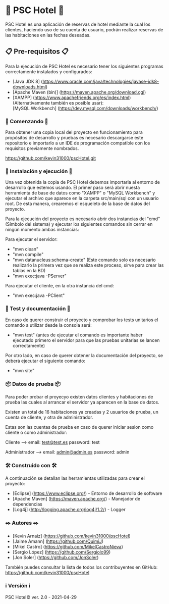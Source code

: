 # 🏨 PSC Hotel 🏨

PSC Hotel es una aplicación de reservas de hotel mediante la cual los clientes, haciendo uso de su 
cuenta de usuario, podrán realizar reservas de las habitaciones en las fechas deseadas.


## 📋 Pre-requisitos 📋

Para la ejecución de PSC Hotel es necesario tener los siguientes programas correctamente instalados y 
configurados:

* [Java JDK 8]         (https://www.oracle.com/java/technologies/javase-jdk8-downloads.html)
* [Apache Maven (bin)] (https://maven.apache.org/download.cgi)
* [XAMPP]              (https://www.apachefriends.org/es/index.html)
  (Alternativamente también es posible usar):  
  [MySQL Workbench]    (https://dev.mysql.com/downloads/workbench/)


### 🚀 Comenzando 🚀

Para obtener una copia local del proyecto en funcionamiento para propósitos de desarrollo y pruebas 
es necesario descargarse este repositorio e importarlo a un IDE de programación compatible con los requisitos previamente nombrados.

https://github.com/kevin31000/pscHotel.git


### 🔧 Instalación y ejecución 🔧

Una vez obtenida la copia de PSC Hotel debemos importarla al entorno de desarrollo que estemos usando. 
El primer paso será abrir nuesta herramienta de base de datos como "XAMPP" o "MySQL Workbench" y ejecutar el archivo que aparece en la carpeta src/main/sql con un usuario root. De esta manera, crearemos el esqueleto de la base de datos del proyecto.

Para la ejecución del proyecto es necesario abrir dos instancias del "cmd"(Símbolo del sistema) y ejecutar los siguientes comandos sin cerrar en ningún momento ambas instancias:
 
Para ejecutar el servidor:

* "mvn clean" 
* "mvn compile"
* "mvn datanucleus:schema-create" (Este comando solo es necesario realizarlo la primera vez que se realiza este proceso, sirve para crear las tablas en la BD)
* "mvn exec:java -PServer"

Para ejecutar el cliente, en la otra instancia del cmd:

* "mvn exec:java -PClient"


### 🔧 Test y documentación 🔧

En caso de querer construir el proyecto y comprobar los tests unitarios el comando a utilizar desde la consola será:

* "mvn test" (antes de ejecutar el comando es importante haber ejecutado primero el servidor para que las pruebas unitarias se lancen correctamente)

Por otro lado, en caso de querer obtener la documentación del proyecto, se deberá ejecutar el siguiente comando:

* "mvn site"


### 📦 Datos de prueba 📦

Para poder probar el proyecyo existen datos clientes y habitaciones de prueba las cuales al arrancar el servidor ya aparecen en la base de datos.

Existen un total de 16 habitaciones ya creadas y 2 usuarios de prueba, un cuenta de cliente, y otra de administrador. 

Estas son las cuentas de prueba en caso de querer iniciar sesion como cliente o como administrador:

Cliente --> email: test@test.es password: test

Administrador --> email: admin@admin.es password: admin


### 🛠️ Construido con 🛠️

A continuación se detallan las herramientas utilizadas para crear el proyecto:

* [Eclipse]      (https://www.eclipse.org/) - Entorno de desarrollo de software 
* [Apache Maven] (https://maven.apache.org/) - Manejador de dependencias
* [Log4j]        (http://logging.apache.org/log4j/1.2/) - Logger


### ✒️ Autores ✒️

* [Kevin Arnaiz] (https://github.com/kevin31000/pscHotel)
* [Jaime Amann]  (https://github.com/QuimiJ)
* [Mikel Castro] (https://github.com/MikelCastroNieva)
* [Sergio López] (https://github.com/Sergiolo99)
* [Jon Soler]    (https://github.com/JonSoler)

También puedes consultar la lista de todos los contribuyentes en GitHub:
https://github.com/kevin31000/pscHotel 


### ℹ️ Versión ℹ️

PSC Hotel© ver. 2.0 - 2021-04-29


